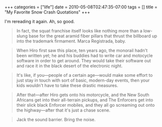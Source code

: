 +++
categories = ["life"]
date = 2010-05-08T02:47:35-07:00
tags = []
title = "My Favorite Snow Crash Quotations"
+++

I'm rereading it again. Ah, so good.

>In fact, the squat franchise itself looks like nothing more than a low-slung base for the great aramid fiber pillars that thrust the billboard up into the trademark firmament. Marca Registrada, baby.

>When Hiro first saw this place, ten years ago, the monorail hadn't been written yet; he and his buddies had to write car and motocycle software in order to get around. They would take their software out and race it in the black desert of the electronic night.

>It's like, if you&mdash;people of a certain age&mdash;would make some effort to just stay in touch with sort of basic, modern-day events, then your kids wouldn't have to take these drastic measures.

>After that&mdash;after Hiro gets onto his motorcycle, and the New South Africans get into their all-terrain pickups, and The Enforcers get into their slick black Enforcer mobiles, and they all go screaming out onto the highway&mdash;after that it's just a chase scene.

>Jack the sound barrier. Bring the noise.
